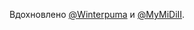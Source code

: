 Вдохновлено [@Winterpuma](https://github.com/Winterpuma) и [@MyMiDiII](https://github.com/MyMiDiII).
